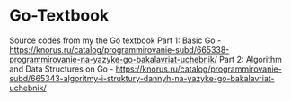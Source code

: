 # Go-Textbook
Source codes from my the Go textbook
Part 1: Basic Go - https://knorus.ru/catalog/programmirovanie-subd/665338-programmirovanie-na-yazyke-go-bakalavriat-uchebnik/
Part 2: Algorithm and Data Structures on Go - https://knorus.ru/catalog/programmirovanie-subd/665343-algoritmy-i-struktury-dannyh-na-yazyke-go-bakalavriat-uchebnik/
